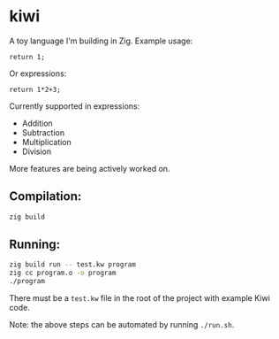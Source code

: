 # kiwi

A toy language I'm building in Zig. Example usage:

`return 1;`

Or expressions:

`return 1*2+3;`

Currently supported in expressions:

- Addition
- Subtraction
- Multiplication
- Division

More features are being actively worked on.

## Compilation:

```bash
zig build
```

## Running:

```bash
zig build run -- test.kw program
zig cc program.o -o program
./program
```

There must be a `test.kw` file in the root of the project with example Kiwi code.

Note: the above steps can be automated by running `./run.sh`.
